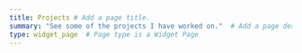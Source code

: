 ```yaml
---
title: Projects # Add a page title.
summary: "See some of the projects I have worked on."  # Add a page description.
type: widget_page  # Page type is a Widget Page
---
```

